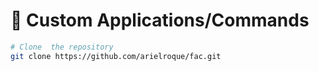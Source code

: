 # :wrench: Custom Applications/Commands

```bash
# Clone  the repository
git clone https://github.com/arielroque/fac.git

```